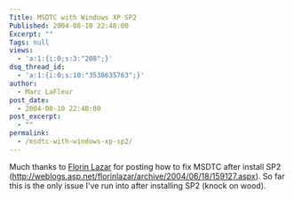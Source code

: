 ```yaml
---
Title: MSDTC with Windows XP SP2
Published: 2004-08-10 22:48:00
Excerpt: ""
Tags: null
views:
  - 'a:1:{i:0;s:3:"208";}'
dsq_thread_id:
  - 'a:1:{i:0;s:10:"3538635763";}'
author:
  - Marc LaFleur
post_date:
  - 2004-08-10 22:48:00
post_excerpt:
  - ""
permalink:
  - /msdtc-with-windows-xp-sp2/
---
```

<p>Much thanks to <a id="Comments.ascx_CommentList__ctl10_NameLink" href="http://blogs.msdn.com/florinlazar" target="_blank">Florin Lazar</a> for posting how to fix MSDTC after install SP2 (<a href="http://weblogs.asp.net/florinlazar/archive/2004/06/18/159127.aspx">http://weblogs.asp.net/florinlazar/archive/2004/06/18/159127.aspx</a>). So far this is the only issue I've run into after installing SP2 (knock on wood).</p>